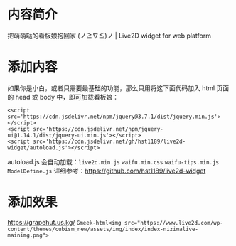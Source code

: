 # 内容简介
把萌萌哒的看板娘抱回家 (ノ≧∇≦)ノ | Live2D widget for web platform


# 添加内容
如果你是小白，或者只需要最基础的功能，那么只用将这下面代码加入 html 页面的 head 或 body 中，即可加载看板娘：
```
<script src='https://cdn.jsdelivr.net/npm/jquery@3.7.1/dist/jquery.min.js'></script>
<script src='https://cdn.jsdelivr.net/npm/jquery-ui@1.14.1/dist/jquery-ui.min.js'></script>
<script src='https://cdn.jsdelivr.net/gh/hst1189/live2d-widget/autoload.js'></script>
```
autoload.js 会自动加载：`live2d.min.js` `waifu.min.css` `waifu-tips.min.js` `ModelDefine.js` 
详细参考：https://github.com/hst1189/live2d-widget

# 添加效果
https://grapehut.us.kg/
`Gmeek-html<img src="https://www.live2d.com/wp-content/themes/cubism_new/assets/img/index/index-nizimalive-mainimg.png">`

